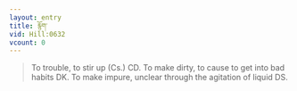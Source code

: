 ```yaml
---
layout: entry
title: རྙོག་
vid: Hill:0632
vcount: 0
---
```

> To trouble, to stir up (Cs\.) CD\. To make dirty, to cause to get into bad habits DK\. To make impure, unclear through the agitation of liquid DS\.


